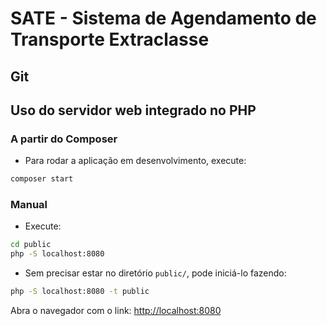 # SATE - Sistema de Agendamento de Transporte Extraclasse

## Git



## Uso do servidor web integrado no PHP

### A partir do Composer
* Para rodar a aplicação em desenvolvimento, execute:
```bash
composer start
```

### Manual
* Execute:
```bash
cd public
php -S localhost:8080
```

* Sem precisar estar no diretório `public/`, pode iniciá-lo fazendo:
```bash
php -S localhost:8080 -t public
```

Abra o navegador com o link: [http://localhost:8080](http://localhost:8080)